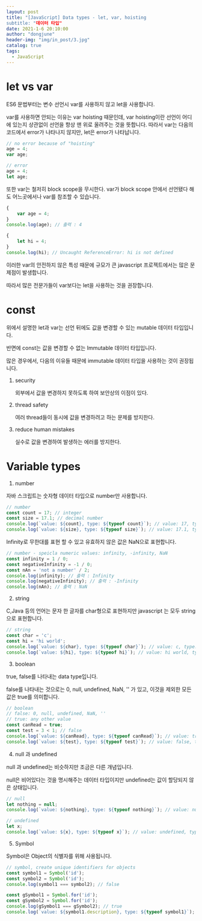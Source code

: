 ```yaml
---
layout: post
title: "[JavaScript] Data types - let, var, hoisting
subtitle: "데이터 타입"
date: 2021-1-6 20:10:00
author: "dongjune"
header-img: "img/in_post/3.jpg"
catalog: true
tags:
  - JavaScript
---
```

# let vs var

ES6 문법부터는 변수 선언시 var를 사용하지 않고 let을 사용합니다.

var를 사용하면 안되는 이유는 var hoisting 때문인데, var hoisting이란 선언이 어디에 있는지 상관없이 선언을 항상 맨 위로 올려주는 것을 뜻합니다. 따라서 var는 다음의 코드에서 error가 나타나지 않지만, let은 error가 나타납니다.

```javascript
// no error because of "hoisting"
age = 4;
var age; 

// error
age = 4;
let age;
```

또한 var는 철저히 block scope을 무시한다. var가 block scope 안에서 선언됐다 해도 어느곳에서나 var를 참조할 수 있습니다.

```javascript
{
    var age = 4;
}
console.log(age); // 출력 : 4

{
    let hi = 4;
}
console.log(hi); // Uncaught ReferenceError: hi is not defined

```

이러한 var의 안전하지 않은 특성 때문에 규모가 큰 javascript 프로젝트에서는 많은 문제점이 발생합니다.

따라서 많은 전문가들이 var보다는 let을 사용하는 것을 권장합니다.

# const

위에서 설명한 let과 var는 선언 뒤에도 값을 변경할 수 있는 mutable 데이터 타입입니다. 

반면에 const는 값을 변경할 수 없는 Immutable 데이터 타입입니다.

많은 경우에서, 다음의 이유들 때문에 immutable 데이터 타입을 사용하는 것이 권장됩니다. 

1. security

    외부에서 값을 변경하지 못하도록 하여 보안상의 이점이 있다.

2. thread safety

    여러 thread들이 동시에 값을 변경하려고 하는 문제를 방지한다.

3. reduce human mistakes

    실수로 값을 변경하여 발생하는 에러를 방지한다.

# Variable types

1. number

자바 스크립트는 숫자형 데이터 타입으로 number만 사용합니다.

```javascript
// number
const count = 17; // integer
const size = 17.1; // decimal number
console.log(`value: ${count}, type: ${typeof count}`); // value: 17, type: number
console.log(`value: ${size}, type: ${typeof size}`); // value: 17.1, type: number
```

Infinity로 무한대를 표현 할 수 있고 유효하지 않은 값은 NaN으로 표현합니다.

```javascript
// number - speicla numeric values: infinity, -infinity, NaN
const infinity = 1 / 0;
const negativeInfinity = -1 / 0;
const nAn = 'not a number' / 2;
console.log(infinity); // 출력 : Infinity
console.log(negativeInfinity); // 출력 : -Infinity
console.log(nAn); // 출력 : NaN
```

2. string

C,Java 등의 언어는 문자 한 글자를 char형으로 표현하지만 javascript 는 모두 string으로 표현합니다.

```javascript
// string
const char = 'c';
const hi = 'hi world';
console.log(`value: ${char}, type: ${typeof char}`); // value: c, type: string
console.log(`value: ${hi}, type: ${typeof hi}`); // value: hi world, type: string
```

3. boolean

true, false를 나타내는 data type입니다. 

false를 나타내는 것으로는 0, null, undefined, NaN, '' 가 있고, 이것을 제외한 모든 값은 true를 의미합니다.

```javascript
// boolean
// false: 0, null, undefined, NaN, ''
// true: any other value
const canRead = true;
const test = 3 < 1; // false
console.log(`value: ${canRead}, type: ${typeof canRead}`); // value: true, type: boolean
console.log(`value: ${test}, type: ${typeof test}`); // value: false, type: boolean
```

4. null 과 undefined

null 과 undefined는 비슷하지만 조금은 다른 개념입니다. 

null은 비어있다는 것을 명시해주는 데이터 타입이지만 undefined는 값이 할당되지 않은 상태입니다.

```javascript
// null
let nothing = null;
console.log(`value: ${nothing}, type: ${typeof nothing}`); // value: null, type: object

// undefined
let x;
console.log(`value: ${x}, type: ${typeof x}`); // value: undefined, type: undefined
```

5. Symbol

Symbol은 Object의 식별자를 위해 사용됩니다.

```javascript
// symbol, create unique identifiers for objects
const symbol1 = Symbol('id');
const symbol2 = Symbol('id');
console.log(symbol1 === symbol2); // false

const gSymbol1 = Symbol.for('id');
const gSymbol2 = Symbol.for('id');
console.log(gSymbol1 === gSymbol2); // true
console.log(`value: ${symbol1.description}, type: ${typeof symbol1}`); // 출력 : value: id, type: symbol
```

